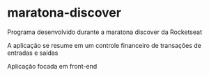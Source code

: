 # maratona-discover

Programa desenvolvido durante a maratona discover da Rocketseat

A aplicação se resume em um controle financeiro de transações de entradas e saídas

Aplicação focada em front-end